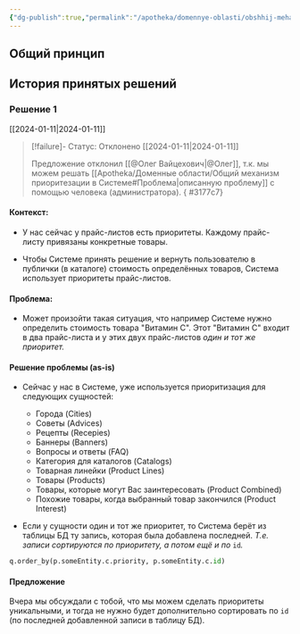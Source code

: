 ```yaml
---
{"dg-publish":true,"permalink":"/apotheka/domennye-oblasti/obshhij-mehanizm-prioritezaczii-v-sisteme/","dgPassFrontmatter":true,"noteIcon":""}
---
```



## Общий принцип

## История принятых решений

### Решение 1
[[2024-01-11\|2024-01-11]]


> [!failure]- Статус: Отклонено
> [[2024-01-11\|2024-01-11]]
> 
>Предложение отклонил [[@Олег Вайцехович\|@Олег]], т.к. мы можем решать [[Apotheka/Доменные области/Общий механизм приоритезации в Системе#Проблема\|описанную проблему]] с помощью человека (администратора).
{ #3177c7}


 
#### Контекст: 

- У нас сейчас у прайс-листов есть приоритеты. Каждому прайс-листу привязаны конкретные товары. 

- Чтобы Системе принять решение и вернуть пользователю в публички (в каталоге) стоимость определённых товаров, Система использует приоритеты прайс-листов.

#### Проблема: 

- Может произойти такая ситуация, что например Системе нужно определить стоимость товара "Витамин C". Этот "Витамин C" входит в два прайс-листа и у этих двух прайс-листов *один и тот же приоритет.*

#### Решение проблемы (as-is)

- Сейчас у нас в Системе, уже используется приоритизация для следующих сущностей:
	* Города (Cities)
	* Советы (Advices)
	* Рецепты (Recepies)
	* Баннеры (Banners)
	* Вопросы и ответы (FAQ)
	* Категория для каталогов (Catalogs)
	* Товарная линейки (Product Lines)
	* Товары (Products)
	* Товары, которые могут Вас заинтересовать (Product Combined)
	* Похожие товары, когда выбранный товар закончился (Product Interest)

- Если у сущности один и тот же приоритет, то Система берёт из таблицы БД ту запись, которая была добавлена последней. *Т.е. записи сортируются по приоритету, а потом ещё и по* `id`*.*

```python
q.order_by(p.someEntity.c.priority, p.someEntity.c.id)
```

#### Предложение

Вчера мы обсуждали с тобой, что мы можем сделать приоритеты уникальными, и тогда не нужно будет дополнительно сортировать по `id` (по последней добавленной записи в таблицу БД).